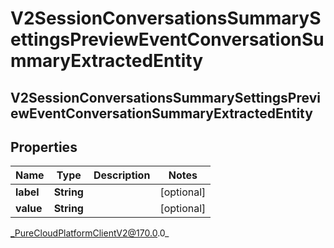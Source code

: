 # V2SessionConversationsSummarySettingsPreviewEventConversationSummaryExtractedEntity

## V2SessionConversationsSummarySettingsPreviewEventConversationSummaryExtractedEntity

## Properties

|Name | Type | Description | Notes|
|------------ | ------------- | ------------- | -------------|
| **label** | **String** |  | [optional] |
| **value** | **String** |  | [optional] |



_PureCloudPlatformClientV2@170.0.0_

